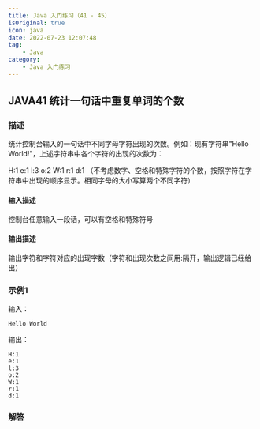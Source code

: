 ```yaml
---
title: Java 入门练习（41 - 45）
isOriginal: true
icon: java
date: 2022-07-23 12:07:48
tag:
    - Java
category:
    - Java 入门练习
---
```


## JAVA41 统计一句话中重复单词的个数

### 描述

统计控制台输入的一句话中不同字⺟字符出现的次数。例如：现有字符串"Hello World!"，上述字符串中各个字符的出现的次数为：

H:1
e:1
l:3
o:2
W:1
r:1
d:1
（不考虑数字、空格和特殊字符的个数，按照字符在字符串中出现的顺序显示。相同字母的大小写算两个不同字符）

#### 输入描述

控制台任意输入一段话，可以有空格和特殊符号

#### 输出描述

输出字符和字符对应的出现字数（字符和出现次数之间用:隔开，输出逻辑已经给出）

### 示例1

输入：

```
Hello World
```

输出：

```
H:1
e:1
l:3
o:2
W:1
r:1
d:1
```

### 解答

